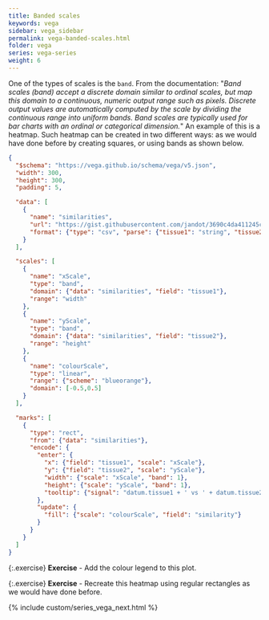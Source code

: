 ```yaml
---
title: Banded scales
keywords: vega
sidebar: vega_sidebar
permalink: vega-banded-scales.html
folder: vega
series: vega-series
weight: 6
---
```

One of the types of scales is the `band`. From the documentation: "_Band scales (band) accept a discrete domain similar to ordinal scales, but map this domain to a continuous, numeric output range such as pixels. Discrete output values are automatically computed by the scale by dividing the continuous range into uniform bands. Band scales are typically used for bar charts with an ordinal or categorical dimension._" An example of this is a heatmap. Such heatmap can be created in two different ways: as we would have done before by creating squares, or using bands as shown below.

```json
{
  "$schema": "https://vega.github.io/schema/vega/v5.json",
  "width": 300,
  "height": 300,
  "padding": 5,

  "data": [
    {
      "name": "similarities",
      "url": "https://gist.githubusercontent.com/jandot/3690c4da411245cfc9eada1329d787a1/raw/04bdb13d3e65b5ad6d014f37f535833d336b90ad/tissue_similarities.csv",
      "format": {"type": "csv", "parse": {"tissue1": "string", "tissue2": "string", "similarity": "number"}}
    }
  ],

  "scales": [
    {
      "name": "xScale",
      "type": "band",
      "domain": {"data": "similarities", "field": "tissue1"},
      "range": "width"
    },
    {
      "name": "yScale",
      "type": "band",
      "domain": {"data": "similarities", "field": "tissue2"},
      "range": "height"
    },
    {
      "name": "colourScale",
      "type": "linear",
      "range": {"scheme": "blueorange"},
      "domain": [-0.5,0.5]
    }
  ],

  "marks": [
    {
      "type": "rect",
      "from": {"data": "similarities"},
      "encode": {
        "enter": {
          "x": {"field": "tissue1", "scale": "xScale"},
          "y": {"field": "tissue2", "scale": "yScale"},
          "width": {"scale": "xScale", "band": 1},
          "height": {"scale": "yScale", "band": 1},
          "tooltip": {"signal": "datum.tissue1 + ' vs ' + datum.tissue2 + ': ' + datum.similarity"}
        },
        "update": {
          "fill": {"scale": "colourScale", "field": "similarity"}
        }
      }
    }
  ]
}
```

<div id="vis1"></div>
<script type="text/javascript">
  var yourVlSpec = {
    "$schema": "https://vega.github.io/schema/vega/v5.json",
    "width": 300,
    "height": 300,
    "padding": 5,

    "data": [
      {
        "name": "similarities",
        "url": "https://gist.githubusercontent.com/jandot/3690c4da411245cfc9eada1329d787a1/raw/04bdb13d3e65b5ad6d014f37f535833d336b90ad/tissue_similarities.csv",
        "format": {"type": "csv", "parse": {"tissue1": "string", "tissue2": "string", "similarity": "number"}}
      }
    ],

    "scales": [
      {
        "name": "xScale",
        "type": "band",
        "domain": {"data": "similarities", "field": "tissue1"},
        "range": "width"
      },
      {
        "name": "yScale",
        "type": "band",
        "domain": {"data": "similarities", "field": "tissue2"},
        "range": "height"
      },
      {
        "name": "colourScale",
        "type": "linear",
        "range": {"scheme": "blueorange"},
        "domain": [-0.5,0.5],
        "zero": false, "nice": true
      }
    ],

    "marks": [
      {
        "type": "rect",
        "from": {"data": "similarities"},
        "encode": {
          "enter": {
            "x": {"field": "tissue1", "scale": "xScale"},
            "y": {"field": "tissue2", "scale": "yScale"},
            "width": {"scale": "xScale", "band": 1},
            "height": {"scale": "yScale", "band": 1},
            "tooltip": {"signal": "datum.tissue1 + ' vs ' + datum.tissue2 + ': ' + datum.similarity"}
          },
          "update": {
            "fill": {"scale": "colourScale", "field": "similarity"}
          }
        }
      }
    ]
  };
  vegaEmbed('#vis1', yourVlSpec);
</script>

{:.exercise}
**Exercise** - Add the colour legend to this plot.

{:.exercise}
**Exercise** - Recreate this heatmap using regular rectangles as we would have done before.

{% include custom/series_vega_next.html %}

